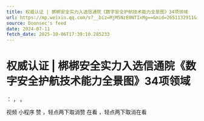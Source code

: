 ```yaml
---
title: 权威认证 | 梆梆安全实力入选信通院《数字安全护航技术能力全景图》34项领域
url: https://mp.weixin.qq.com/s?__biz=MjM5NzE0NTIxMg==&mid=2651132911&idx=2&sn=ba3c20327d5183511a1013802bc0c2b7
source: Doonsec's feed
date: 2024-07-11
fetch_date: 2025-10-06T17:39:10.285233
---
```


# 权威认证 | 梆梆安全实力入选信通院《数字安全护航技术能力全景图》34项领域

：
，
。

视频
小程序
赞
，轻点两下取消赞
在看
，轻点两下取消在看